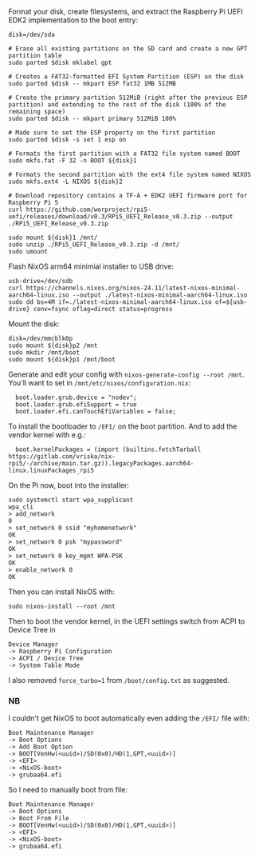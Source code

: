 Format your disk, create filesystems, and extract the Raspberry Pi UEFI EDK2 implementation to the boot entry:
```shell
disk=/dev/sda

# Erase all existing partitions on the SD card and create a new GPT partition table
sudo parted $disk mklabel gpt 

# Creates a FAT32-formatted EFI System Partition (ESP) on the disk
sudo parted $disk -- mkpart ESP fat32 1MB 512MB

# Create the primary partition 512MiB (right after the previous ESP partition) and extending to the rest of the disk (100% of the remaining space)
sudo parted $disk -- mkpart primary 512MiB 100%

# Made sure to set the ESP property on the first partition
sudo parted $disk -s set 1 esp on

# Formats the first partition with a FAT32 file system named BOOT
sudo mkfs.fat -F 32 -n BOOT ${disk}1

# Formats the second partition with the ext4 file system named NIXOS
sudo mkfs.ext4 -L NIXOS ${disk}2

# Download repository contains a TF-A + EDK2 UEFI firmware port for Raspberry Pi 5
curl https://github.com/worproject/rpi5-uefi/releases/download/v0.3/RPi5_UEFI_Release_v0.3.zip --output ./RPi5_UEFI_Release_v0.3.zip

sudo mount ${disk}1 /mnt/
sudo unzip ./RPi5_UEFI_Release_v0.3.zip -d /mnt/
sudo umount
```
Flash NixOS arm64 minimial installer to USB drive:
```shell
usb-drive=/dev/sdb
curl https://channels.nixos.org/nixos-24.11/latest-nixos-minimal-aarch64-linux.iso --output ./latest-nixos-minimal-aarch64-linux.iso
sudo dd bs=4M if=./latest-nixos-minimal-aarch64-linux.iso of=${usb-drive} conv=fsync oflag=direct status=progress
```
Mount the disk:
```shell
disk=/dev/mmcblk0p
sudo mount ${disk}p2 /mnt
sudo mkdir /mnt/boot
sudo mount ${disk}p1 /mnt/boot
```
Generate and edit your config with `nixos-generate-config --root /mnt`.
You'll want to set in `/mnt/etc/nixos/configuration.nix`:
```shell
  boot.loader.grub.device = "nodev";
  boot.loader.grub.efiSupport = true
  boot.loader.efi.canTouchEfiVariables = false;
```
To install the bootloader to `/EFI/` on the boot partition.
And to add the vendor kernel with e.g.:
```shell
  boot.kernelPackages = (import (builtins.fetchTarball https://gitlab.com/vriska/nix-rpi5/-/archive/main.tar.gz)).legacyPackages.aarch64-linux.linuxPackages_rpi5
```
On the Pi now, boot into the installer:
```
sudo systemctl start wpa_supplicant
wpa_cli
> add_network
0
> set_network 0 ssid "myhomenetwork"
OK
> set_network 0 psk "mypassword"
OK
> set_network 0 key_mgmt WPA-PSK
OK
> enable_network 0
OK
```
Then you can install NixOS with:
```shell
sudo nixos-install --root /mnt
```
Then to boot the vendor kernel, in the UEFI settings switch from ACPI to Device Tree in
```
Device Manager
-> Raspberry Pi Configuration
-> ACPI / Device Tree
-> System Table Mode
```
I also removed `force_turbo=1` from `/boot/config.txt` as suggested.
### NB
I couldn't get NixOS to boot automatically even adding the `/EFI/` file with:
```
Boot Maintenance Manager
-> Boot Options
-> Add Boot Option
-> BOOT[VenHw(<uuid>)/SD(0x0)/HD(1,GPT,<uuid>)]
-> <EFI>
-> <NixOS-boot>
-> grubaa64.efi
```
So I need to manually boot from file:
```
Boot Maintenance Manager
-> Boot Options
-> Boot From File
-> BOOT[VenHw(<uuid>)/SD(0x0)/HD(1,GPT,<uuid>)]
-> <EFI>
-> <NixOS-boot>
-> grubaa64.efi
```
